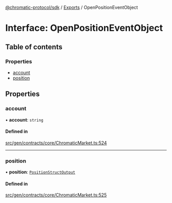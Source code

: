[@chromatic-protocol/sdk](../README.md) / [Exports](../modules.md) / OpenPositionEventObject

# Interface: OpenPositionEventObject

## Table of contents

### Properties

- [account](OpenPositionEventObject.md#account)
- [position](OpenPositionEventObject.md#position)

## Properties

### account

• **account**: `string`

#### Defined in

[src/gen/contracts/core/ChromaticMarket.ts:524](https://github.com/chromatic-protocol/sdk/blob/11a9f76/src/gen/contracts/core/ChromaticMarket.ts#L524)

___

### position

• **position**: [`PositionStructOutput`](../modules.md#positionstructoutput)

#### Defined in

[src/gen/contracts/core/ChromaticMarket.ts:525](https://github.com/chromatic-protocol/sdk/blob/11a9f76/src/gen/contracts/core/ChromaticMarket.ts#L525)
